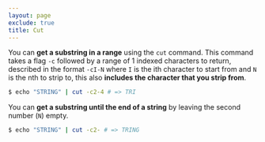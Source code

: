 ```yaml
---
layout: page
exclude: true
title: Cut
---
```


You can **get a substring in a range** using the `cut` command. This command takes a flag `-c` followed by a range of 1 indexed characters to return, described in the format `-cI-N` where `I` is the ith character to start from and `N` is the nth to strip to, this also **includes the character that you strip from**.
```bash
$ echo "STRING" | cut -c2-4 # => TRI
```

You can **get a substring until the end of a string** by leaving the second number (`N`) empty.
```bash
$ echo "STRING" | cut -c2- # => TRING
```



<!--stackedit_data:
eyJoaXN0b3J5IjpbLTE2NjIyOTgzNzQsLTE5NDc1ODM2LDc4Mz
Y4NTYwMSwtMTg3NTY5NzkwMl19
-->